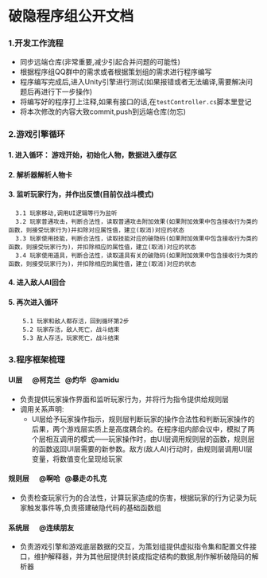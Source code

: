 # 破隐程序组公开文档

### 1.开发工作流程
- 同步远端仓库(非常重要,减少引起合并问题的可能性)
- 根据程序组QQ群中的需求或者根据策划组的需求进行程序编写
- 程序编写完成后,进入Unity引擎进行测试(如果报错或者无法编译,需要解决问题后再进行下一步操作)
- 将编写好的程序打上注释,如果有接口的话,在```testController.cs```脚本里登记
- 将本次修改的内容大致commit,push到远端仓库(勿忘)

### 2.游戏引擎循环
#### 1.  进入循环： 游戏开始，初始化人物，数据进入缓存区
#### 2.  解析器解析人物卡
#### 3.  监听玩家行为，并作出反馈(目前仅战斗模式)
      3.1 玩家移动,调用UI逻辑等行为监听
      3.2 玩家普通攻击，判断合法性，读取普通攻击附加效果(如果附加效果中包含接收行为类的函数，则接受玩家行为)并扣除对应属性值，建立(取消)对应的状态
      3.3 玩家使用技能，判断合法性，读取技能对应的破隐码(如果附加效果中包含接收行为类的函数，则接受玩家行为)，并扣除相应的属性值，建立(取消)对应的状态
      3.4 玩家使用道具，判断合法性，读取道具有关的破隐码(如果附加效果中包含接收行为类的函数，则接受玩家行为)，并扣除相应的属性值，建立(取消)对应的状态
####  4.  进入敌人AI回合
####  5.  再次进入循环
        5.1 玩家和敌人都存活，回到循环第2步
        5.2 玩家存活，敌人死亡，战斗结束
        5.3 敌人存活，玩家死亡，战斗结束

### 3.程序框架梳理
#### UI层  &nbsp;&nbsp;&nbsp;&nbsp; @柯克兰 &nbsp; @灼华 &nbsp; @amidu
- 负责提供玩家操作界面和监听玩家行为，并将行为指令提供给规则层
- 调用关系声明:
    - UI层给予玩家操作指示，规则层判断玩家的操作合法性和判断玩家操作的后果，两个游戏层实质上是高度耦合的。在程序组内部会议中，模拟了两个层相互调用的模式——玩家操作时，由UI层调用规则层的函数，规则层的函数返回UI层需要的新参数。敌方(敌人AI)行动时，由规则层调用UI层变量，将数值变化呈现给玩家
#### 规则层 &nbsp;&nbsp;&nbsp;&nbsp;  @啊哈 &nbsp; @暴走の扎克
- 负责检查玩家行为的合法性，计算玩家造成的伤害，根据玩家的行为记录为玩家触发事件等,负责搭建破隐代码的基础函数组

#### 系统层 &nbsp;&nbsp;&nbsp;&nbsp; @连续朋友      
- 负责游戏引擎和游戏底层数据的交互，为策划组提供虚拟指令集和配置文件接口，维护解释器，并为其他层提供封装成指定结构的数据,制作解析破隐码的解析器

